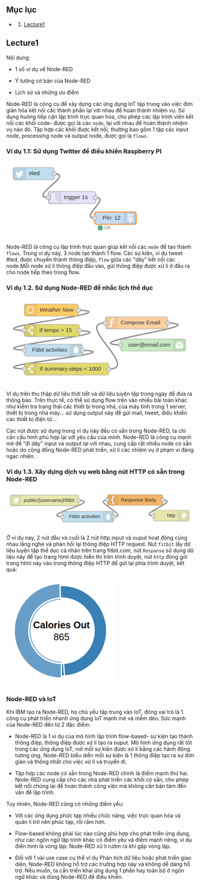 ## Mục lục
- 1. [Lecture1](#1)

## Lecture1 

Nội dung:

- 1 số ví dụ về Node-RED

- Ý tưởng cơ bản của Node-RED

- Lịch sử và những ưu điểm

Node-RED là công cụ để xây dựng các ứng dụng IoT tập trung vào việc đơn giản hóa kết nối các thành phần lại với nhau để hoàn thành nhiệm vụ. Sử dụng huóng tiếp cận lập trình trực quan hóa, cho phép các lập trình viên kết nối các khối code- được gọi là các ```node```, lại với nhau để hoàn thành nhiệm vụ nào đó. Tập hợp các khối được kết nối, thường bao gồm 1 tập các input node, processing node và output node, được gọi là ```flows```.

### Ví dụ  1.1: Sử dụng Twitter để điều khiển Raspberry PI

![](./img/node-RED-Ex1.1.jpg)

Node-RED là công cụ lập trình trực quan giúp kết nối các ```node``` để tạo thành ```flows```. Trong ví dụ này, 3 node tạo thành 1 flow. Các sự kiện, ví dụ tweet #led, được chuyển thành thông điệp, ```flow``` giữa các "dây" kết nối các node.Mỗi node xử lí thông điệp đầu vào, gửi thông điệp được xử lí ở đầu ra cho node tiếp theo trong flow.

### Ví dụ 1.2. Sử dụng Node-RED để nhắc lịch thể dục

![](./img/Node-RED-EX1.2.jpg)

Ví dụ trên thu thập dữ liệu thời tiết và dữ liệu luyện tập trong ngày để đưa ra thông báo. Trên thực tế, có thể sử dụng flow trên vào nhiều bài toán khác như kiểm tra trạng thái các thiết bị trong nhà, của máy tính trong 1 server, thiết bị trong nhà máy... sử dụng output này để gửi mail, tweet, điều khiển các thiết bị điện tử...

Các nút được sử dụng trong ví dụ này đều có sẵn trong Node-RED, ta chỉ cần cấu hình phù hợp lại với yêu cầu của mình. Node-RED là công cụ mạnh mẽ để "đi dây" input và output lại với nhau, cung cấp rất nhiều node có sẵn hoặc do cộng đồng Node-RED phát triển, xử lí các nhiệm vụ ở phạm vi đáng ngạc nhiên.

### Ví dụ 1.3. Xây dựng dịch vụ web bằng nút HTTP có sẵn trong Node-RED

![](./img/Node-RED-Ex1.3.jpg)

Ở ví dụ này, 2 nút đầu và cuối là 2 nút http input và ouput hoạt động cùng nhau 
lắng nghe và phản hồi lại thông điệp HTTP request. Nút ```fitbit``` lấy dữ liệu luyện tập thể dục cá nhân trên trang fitbit.com, nút ```Response``` sử dụng dữ liệu này để tạo trang html được hiển thị trên trình duyệt, nút ```http``` đóng gói trang html này vào trong thông điệp HTTP để gửi lại phía trình duyệt, kết quả:

![](./img/Node-RED-Ex1.3.2.jpg)

### Node-RED và IoT

Khi IBM tạo ra Node-RED, họ chủ yếu tập trung vào IoT, đóng vai trò là 1 công cụ phát triển nhanh ứng dụng IoT mạnh mẽ và mềm dẻo. Sức mạnh của Node-RED đến từ 2 đặc điểm:

- Node-RED là 1 ví dụ của mô hình lập trình flow-based- sự kiện tạo thành thông điệp, thông điệp được xử lí tạo ra ouput. Mô hình ứng dụng rất tốt trong các ứng dụng IoT, nơi mỗi sự kiện được xử lí bằng các hành động tương ứng. Node-RED biểu diễn mỗi sự kiện là 1 thông điệp tạo ra sự đơn giản và thống nhất cho việc xử lí và truyền đi.

- Tập hợp các node có sẵn trong Node-RED chính là điểm mạnh thứ hai. Node-RED cung cấp cho các nhà phát triển các khối có sẵn, cho phép kết nối chúng lại để hoàn thành công việc mà không cần bận tâm đến vấn đề lập trình.

Tuy nhiên, Node-RED cũng có những điểm yếu:

- Với các ứng dụng phức tạp nhiều chức năng, việc trực quan hóa và quản lí trở nên phúc tạp, rối rắm hơn.

- Flow-based không phải lúc nào cũng phù hợp cho phát triển ứng dụng, như các ngôn ngữ lập trình khác có điểm yếu và điểm mạnh riêng, ví dụ điển hình là vòng lặp:
Node-RED xử lí rườm rà khi gặp vòng lặp.

- Đối với 1 vài use case cụ thể ví dụ Phân tích dữ liệu hoặc phát triển giao diện, Node-RED không hỗ trợ các trường hợp này và không dễ dàng hỗ trợ. Nếu muốn, ta cần triển khai ứng dụng 1 phần hay toàn bộ  ở ngôn ngữ khác và dùng Node-RED để điều khiển.

